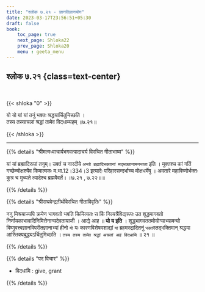 ```yaml
---
title: "श्लोक ७.२१ - ज्ञानविज्ञानयोग"
date: 2023-03-17T23:56:51+05:30
draft: false
book:
    toc_page: true
    next_page: Shloka22
    prev_page: Shloka20
    menu : geeta_menu
---
```




## श्लोक ७.२१ {class=text-center}

<br/>

{{< shloka  "0"  >}}

यो यो यां यां तनुं भक्तः श्रद्धयार्चितुमिच्छति ।  
तस्य तस्याचलां श्रद्धां तामेव विदधाम्यहम् ॥७.२१॥

{{< /shloka >}}

---


{{% details "श्रीमत्मध्वाचार्यभगवत्पादाचर्य विरचित  गीताभाष्य" %}}

यां यां ब्रह्मादिरूपां तनुम्। उक्तं च नारदीये 
`अन्तो ब्रह्मादिभक्तानां मद्भक्तानामनन्तता` इति । 
मुक्तश्च कां गतिं गच्छेन्मोक्षश्चैव किमात्मकः म.भा.12।334।3 
इत्यादेः  परिहारसन्दर्भाच्च मोक्षधर्मेषु । 
अवतारे महाविष्णोर्भक्तः  कुत्र  च मुच्यते त्यादेश्च 
ब्रह्मवैवर्ते। ॥७.२१ , ७.२२॥॥

{{% /details %}}



{{% details "श्रीराघवेन्द्रतीर्थविरचित गीताविवृतिः" %}}

ननु मिश्रयाज्यपि क्रमेण भागवतो भवति किमित्यतः स किं
नित्यत्रैविद्यरूपः उत शुद्धमागवतो 
निर्णायकाभावादिनिमित्तेनान्यदेवतायाजी ।
आद्ये आह ॥ **यो य इति** । 
शुद्धभागवततमोयोग्याभ्यामन्यो 
विष्णुवत्त्वज्ञानविपरीतज्ञानाभ्यां  हीनो `यो` यः 
कारणविशेषवशाद्यां `यां` ब्रहमस्द्रादितनुं 
`भक्त`स्तद्भक्तिमान्‌ 
श्रद्धया आस्तिक्यबुद्ध्यऽर्चितुमिच्छति ।
`तस्य तस्य तामेव श्रद्धां अचलां अहं विदधामि` ॥ २१ ॥


{{% /details %}}



{{% details "पद विचार" %}}

- विदधामि : give, grant

{{% /details %}}
